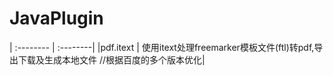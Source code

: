 # JavaPlugin
| :-------- | :--------|
|pdf.itext | 使用itext处理freemarker模板文件(ftl)转pdf,导出下载及生成本地文件 //根据百度的多个版本优化|
